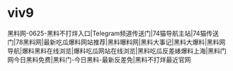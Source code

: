 # viv9
黑料网-0625-黑料不打烊入口|Telegram频道传送门|74猫导航主站|74猫传送门|78黑料网|最新吃瓜爆料网站推荐|黑料曝料网|黑料大事记|黑料大爆料|黑料网导航|爆料黑料在线浏览|爆料吃瓜网站在线浏览|黑料吃瓜反差婊爆料上海|黑料门网今日黑料免费|黑料门-今日黑料-最新反差免|黑料不打烊最近官网
